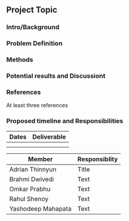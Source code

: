 ## Project Topic

### Intro/Background

### Problem Definition

### Methods

### Potential results and Discussiont

### References 
At least three references

### Proposed timeline and Responsibilities

| Dates       | Deliverable |
| ----------- | ----------- |
|             |             |
|             |             |


| Member             | Responsiblity |
| ------------------ | ------------- |
| Adrian Thinnyun    | Title         |
| Brahmi Dwivedi     | Text          |
| Omkar Prabhu       | Text          |
| Rahul Shenoy       | Text          |
| Yashodeep Mahapata | Text          |




